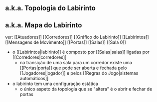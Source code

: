## a.k.a. Topologia do Labirinto
## a.k.a. Mapa do Labirinto

ver:
	[[Atuadores]]
	[[Corredores]]
	[[Gráfico do Labirinto]]
	[[Labirintos]]
	[[Mensagens de Movimento]]
	[[Portas]]
	[[Salas]]
	[[Sala 0]]

- o [[Labirintos|labirinto]] é composto por [[Salas|salas]] ligadas por [[Corredores|corredores]]
	- na transição de uma sala para um corredor existe uma [[Portas|porta]] que pode ser aberta e fechada pelo [[Jogadores|jogador]] e pelos [[Regras do Jogo|sistemas automáticos]]
- o labirinto tem uma configuração estática
	- o único aspeto da topologia que se "altera" é o abrir e fechar de portas
